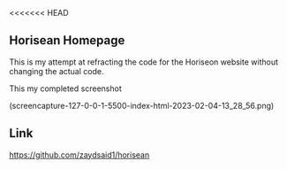 <<<<<<< HEAD
## Horisean Homepage

This is my attempt at refracting the code for the Horiseon website without changing the actual code.

This my completed screenshot

(screencapture-127-0-0-1-5500-index-html-2023-02-04-13_28_56.png)


## Link

https://github.com/zaydsaid1/horisean
